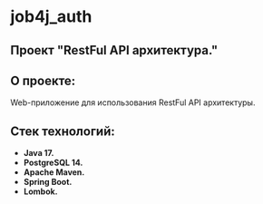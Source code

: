 # job4j_auth

## Проект "RestFul API архитектура."

## О проекте:

Web-приложение для использования RestFul API архитектуры.

## Стек технологий:
* **Java 17.**
* **PostgreSQL 14.**
* **Apache Maven.**
* **Spring Boot.**
* **Lombok.**